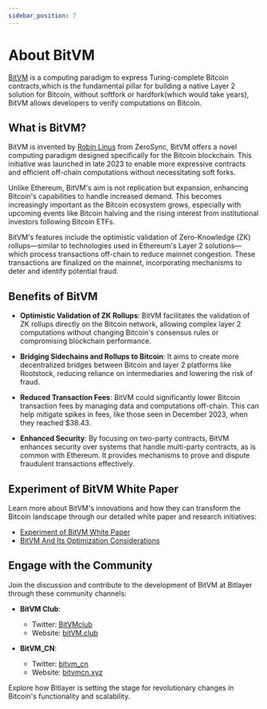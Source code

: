 ```yaml
---
sidebar_position: 7
---
```


# About BitVM

[BitVM](https://bitvm.org/) is a computing paradigm to express Turing-complete Bitcoin contracts,which is the fundamental pillar for building a native Layer 2 solution for Bitcoin, without softfork or hardfork(which would take years), BitVM allows developers to verify computations on Bitcoin.

## What is BitVM?

BitVM is invented by [Robin Linus](https://x.com/robin_linus/) from ZeroSync, BitVM offers a novel computing paradigm designed specifically for the Bitcoin blockchain. This initiative was launched in late 2023 to enable more expressive contracts and efficient off-chain computations without necessitating soft forks.

Unlike Ethereum, BitVM's aim is not replication but expansion, enhancing Bitcoin's capabilities to handle increased demand. This becomes increasingly important as the Bitcoin ecosystem grows, especially with upcoming events like Bitcoin halving and the rising interest from institutional investors following Bitcoin ETFs.

BitVM's features include the optimistic validation of Zero-Knowledge (ZK) rollups—similar to technologies used in Ethereum's Layer 2 solutions—which process transactions off-chain to reduce mainnet congestion. These transactions are finalized on the mainnet, incorporating mechanisms to deter and identify potential fraud.

## Benefits of BitVM

- **Optimistic Validation of ZK Rollups**: BitVM facilitates the validation of ZK rollups directly on the Bitcoin network, allowing complex layer 2 computations without changing Bitcoin's consensus rules or compromising blockchain performance.

- **Bridging Sidechains and Rollups to Bitcoin**: It aims to create more decentralized bridges between Bitcoin and layer 2 platforms like Rootstock, reducing reliance on intermediaries and lowering the risk of fraud.

- **Reduced Transaction Fees**: BitVM could significantly lower Bitcoin transaction fees by managing data and computations off-chain. This can help mitigate spikes in fees, like those seen in December 2023, when they reached $38.43.

- **Enhanced Security**: By focusing on two-party contracts, BitVM enhances security over systems that handle multi-party contracts, as is common with Ethereum. It provides mechanisms to prove and dispute fraudulent transactions effectively.

## Experiment of BitVM White Paper

Learn more about BitVM's innovations and how they can transform the Bitcoin landscape through our detailed white paper and research initiatives:

- [Experiment of BitVM White Paper](https://bitlayerlabs.notion.site/Experiment-of-BitVM-White-Paper-ef87e719001e4e2d83765c68f1bb8443)
- [BitVM And Its Optimization Considerations](https://medium.com/@Bitlayer/bitvm-and-its-optimization-considerations-007da599d8ac)

## Engage with the Community

Join the discussion and contribute to the development of BitVM at Bitlayer through these community channels:

- **BitVM Club**:
  - Twitter: [BitVMclub](https://twitter.com/Bitvmclub)
  - Website: [bitVM.club](https://www.bitvm.club)
  
- **BitVM_CN**:
  - Twitter: [bitvm_cn](https://twitter.com/bitvm_cn)
  - Website: [bitvmcn.xyz](https://www.bitvmcn.xyz/doc)

Explore how Bitlayer is setting the stage for revolutionary changes in Bitcoin's functionality and scalability.

